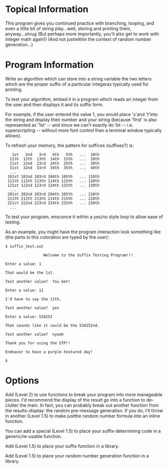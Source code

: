 # Topical Information
This program gives you continued practice with branching, looping, and even a little bit of string play...well, storing and printing them, anyway...*shrug* (But perhaps more importantly, you'll also get to work with integer math again!) (And not justwithin the context of random number generation...)

# Program Information
Write an algorithm which can store into a string variable the two letters which are the proper suffix of a particular integeras typically used for printing.

To test your algorithm, embed it in a program which reads an integer from the user and then displays it and its suffix form.

For example, if the user entered the value 1, you would place 's'and 't'into the string and display their number and your string (because 'first' is also represented as '1st' -- and since we can't exactly do 1st -- i.e. superscripting -- without more font control than a terminal window typically allows).

To refresh your memory, the pattern for suffices (suffixes?) is:
```
   1st   2nd   3rd   4th   5th   ...  10th
  11th  12th  13th  14th  15th   ...  20th
  21st  22nd  23rd  24th  25th   ...  30th
  31st  32nd  33rd  34th  35th   ...  40th
  ...
 101st 102nd 103rd 104th 105th   ... 110th
 111th 112th 113th 114th 115th   ... 120th
 121st 122nd 123rd 124th 125th   ... 130th
  ...
 201st 202nd 203rd 204th 205th   ... 210th
 211th 212th 213th 214th 215th   ... 220th
 221st 222nd 223rd 224th 225th   ... 230th
  ...
```
To test your program, ensconce it within a yes/no style loop to allow ease of testing.

As an example, you might have the program interaction look something like (the parts in this coloration are typed by the user):
```
$ suffix_test.out

                 Welcome to the Suffix Testing Program!!!

Enter a value: 1

That would be the 1st.

Test another value?  You bet!

Enter a value: 11

I'd have to say the 11th.

Test another value?  yes

Enter a value: 534252

That sounds like it could be the 534252nd.

Test another value?  nyeah

Thank you for using the STP!!

Endeavor to have a purple-textured day!

$
```
# Options

Add (Level 2) to use functions to break your program into more manageable pieces. I'd recommend the display of the result go into a function to de-clutter the main.
In fact, you can probably break out another function from the results-display: the random pre-message generation. If you do, I'll throw in another (Level 1.5) to make justthe random number formula into an inline function.

You can add a special (Level 1.5) to place your suffix-determining code in a generic/re-usable function.

Add (Level 1.5) to place your suffix function in a library.

Add (Level 1.5) to place your random number generation function in a library.
